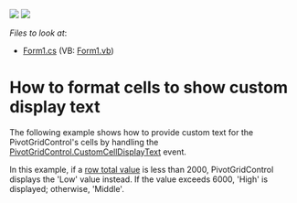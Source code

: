 <!-- default badges list -->
[![](https://img.shields.io/badge/Open_in_DevExpress_Support_Center-FF7200?style=flat-square&logo=DevExpress&logoColor=white)](https://supportcenter.devexpress.com/ticket/details/T537319)
[![](https://img.shields.io/badge/📖_How_to_use_DevExpress_Examples-e9f6fc?style=flat-square)](https://docs.devexpress.com/GeneralInformation/403183)
<!-- default badges end -->
<!-- default file list -->
*Files to look at*:

* [Form1.cs](./CS/WinFormsPivotCustomCellDisplayText/Form1.cs) (VB: [Form1.vb](./VB/VBWinFormsPivotCustomCellDisplayText/Form1.vb))
<!-- default file list end -->
# How to format cells  to show custom display text


<p>The following example shows how to provide custom text for the PivotGridControl's cells by handling the <a href="https://documentation.devexpress.com/windowsforms/DevExpress.XtraPivotGrid.PivotGridControl.CustomCellDisplayText.event">PivotGridControl.CustomCellDisplayText</a> event.</p>
<p>In this example, if a <a href="https://documentation.devexpress.com/WindowsForms/1691/Controls-and-Libraries/Pivot-Grid/UI-Elements/Totals">row total value</a> is less than 2000, PivotGridControl displays the 'Low' value instead. If the value exceeds 6000, 'High' is displayed; otherwise, 'Middle'.</p>

<br/>


